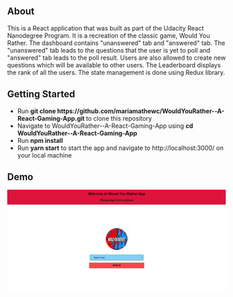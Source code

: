 <h2>About</h2>
This is a React application that was built as part of the Udacity React Nanodegree Program. It is a recreation of the classic game, Would You Rather. The dashboard contains "unanswered" tab and "answered" tab. The "unanswered" tab leads to the questions that the user is yet to poll and "answered" tab leads to the poll result. Users are also allowed to create new questions which will be available to other users. The Leaderboard displays the rank of all the users. The state management is done using Redux library.


<h2>Getting Started</h2>
<ul>
  <li>Run <b>git clone https://github.com/mariamathewc/WouldYouRather--A-React-Gaming-App.git </b>to clone this repository</li>
  <li>Navigate to WouldYouRather--A-React-Gaming-App using <b>cd WouldYouRather--A-React-Gaming-App</b></li> 
  <li>Run <b>npm install</b></li>
  <li>Run <b>yarn start</b> to start the app and navigate to http://localhost:3000/ on your local machine</li>
 </ul> 

<h2>Demo</h2>

![](WouldYouRather.gif)
